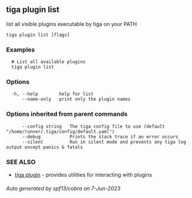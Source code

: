 ## tiga plugin list

list all visible plugins executable by tiga on your PATH

```
tiga plugin list [flags]
```

### Examples

```
  # List all available plugins
  tiga plugin list
```

### Options

```
  -h, --help        help for list
      --name-only   print only the plugin names
```

### Options inherited from parent commands

```
      --config string   The tiga config file to use (default "/home/runner/.tiga/config/default.yaml")
      --debug           Prints the stack trace if an error occurs
      --silent          Run in silent mode and prevents any tiga log output except panics & fatals
```

### SEE ALSO

* [tiga plugin](tiga_plugin.md)	 - provides utilities for interacting with plugins

###### Auto generated by spf13/cobra on 7-Jun-2023

